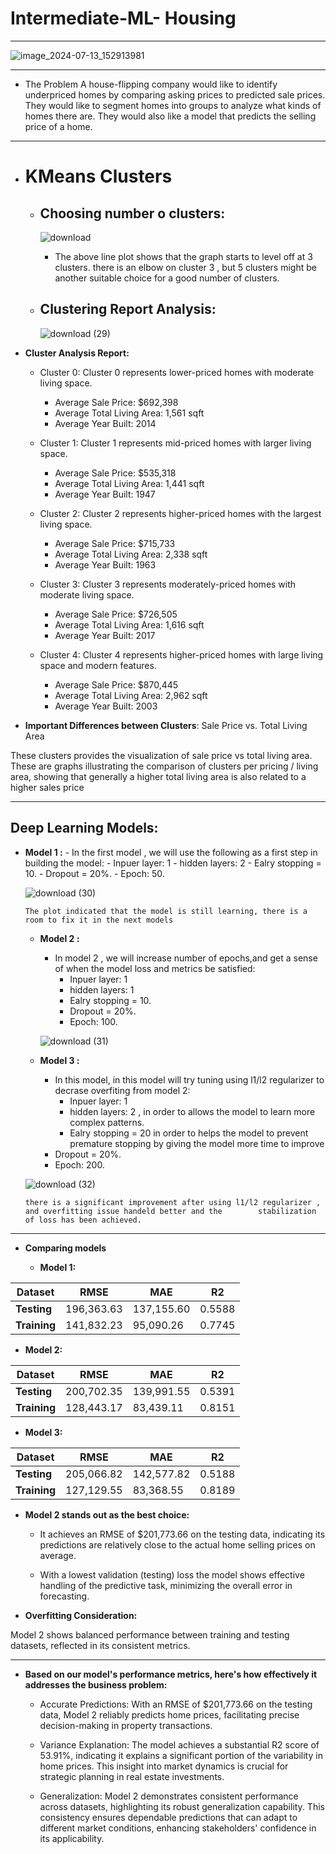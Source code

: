# **Intermediate-ML- Housing**

---------------------
![image_2024-07-13_152913981](https://github.com/user-attachments/assets/65164a8c-c2ca-4ba4-ae60-24dcffcb5922)

------------------------------------------
- The Problem A house-flipping company would like to identify underpriced homes by comparing asking prices to predicted sale prices. They would like to segment homes into groups to analyze what kinds of homes there are. They would also like a model that predicts the selling price of a home.

------------------------------------
-  # **KMeans Clusters**

    - ## **Choosing number o clusters**:
      ![download](https://github.com/user-attachments/assets/cb8d70e0-d157-4a18-885c-46b7787f680f)
      - The above line plot shows that the graph starts to level off at 3 clusters. there is an elbow on cluster 3 , but 5 clusters might be another suitable choice for a good number of clusters.
     
    - ## **Clustering Report Analysis**:
      ![download (29)](https://github.com/user-attachments/assets/6152d9b8-2826-48c3-98b6-e4161e12ef88)



      

- **Cluster Analysis Report:**
  - Cluster 0: Cluster 0 represents lower-priced homes with moderate living space.

    - Average Sale Price: $692,398
    - Average Total Living Area: 1,561 sqft
    - Average Year Built: 2014

  - Cluster 1: Cluster 1 represents mid-priced homes with larger living space.

    - Average Sale Price: $535,318
    - Average Total Living Area: 1,441 sqft
    - Average Year Built: 1947

  - Cluster 2: Cluster 2 represents higher-priced homes with the largest living space.

    - Average Sale Price: $715,733
    - Average Total Living Area: 2,338 sqft
    - Average Year Built: 1963

  - Cluster 3: Cluster 3 represents moderately-priced homes with moderate living space.

    - Average Sale Price: $726,505
    - Average Total Living Area: 1,616 sqft
    - Average Year Built: 2017

  - Cluster 4: Cluster 4 represents higher-priced homes with large living space and modern features.

    - Average Sale Price: $870,445
    - Average Total Living Area: 2,962 sqft
    - Average Year Built: 2003

- **Important Differences between Clusters**: Sale Price vs. Total Living Area

These clusters provides the visualization of sale price vs total living area. These are graphs illustrating the comparison of clusters
 per pricing / living area, showing that generally a higher total living area is also related to a higher sales price
          
----------------------------

## **Deep Learning Models:**

  - **Model 1 :**
        - In the first model , we will use the following as a first step in building the model:
            - Inpuer layer: 1
            - hidden layers: 2
            - Ealry stopping = 10.
            - Dropout = 20%.
            - Epoch: 50.

    ![download (30)](https://github.com/user-attachments/assets/948688a9-1d18-45c7-a892-b488962d08f1)


     `The plot indicated that the model is still learning,
          there is a room to fix it in the next models`


    - **Model 2 :**
       - In model 2 , we will increase number of epochs,and get a sense of when the model loss and metrics be satisfied:
            - Inpuer layer: 1
            - hidden layers: 1
            - Ealry stopping = 10.
            - Dropout = 20%.
            - Epoch: 100.
       
      ![download (31)](https://github.com/user-attachments/assets/0f674ccf-febf-4142-aac6-4f92bc462170)


    - **Model 3 :**
      -  In this model, in this model will try tuning using l1/l2 regularizer to decrase overfiting from model 2:
            - Inpuer layer: 1
            - hidden layers: 2 , in order to allows the model to learn more complex patterns.
            - Ealry stopping = 20 in order to helps the model to prevent premature stopping by giving the model more time to improve
        -  Dropout = 20%.
        - Epoch: 200.


    ![download (32)](https://github.com/user-attachments/assets/bc51eb97-98d9-4a65-a286-fa76ff503f7d)

     `there is a significant improvement after using l1/l2 regularizer , and overfitting issue handeld better and the        stabilization of loss has been achieved.`
  ----------------------------------------------------------------

- **Comparing models**

  - **Model 1:**

| Dataset       | RMSE        | MAE         | R2       |
|---------------|-------------|-------------|----------|
| **Testing**   | 196,363.63  | 137,155.60  | 0.5588   |
| **Training**  | 141,832.23  | 95,090.26   | 0.7745   |
    


  - **Model 2:**

| Dataset       | RMSE        | MAE         | R2       |
|---------------|-------------|-------------|----------|
| **Testing**   | 200,702.35  | 139,991.55  | 0.5391   |
| **Training**  | 128,443.17  | 83,439.11   | 0.8151   |

  - **Model 3:**

| Dataset       | RMSE        | MAE         | R2       |
|---------------|-------------|-------------|----------|
| **Testing**   | 205,066.82  | 142,577.82  | 0.5188   |
| **Training**  | 127,129.55  | 83,368.55   | 0.8189   |



- **Model 2 stands out as the best choice:**

  - It achieves an RMSE of $201,773.66 on the testing data, indicating its predictions are relatively close to the actual home selling prices on average.

  - With a lowest validation (testing) loss the model shows effective handling of the predictive task, minimizing the overall error in forecasting.


- **Overfitting Consideration:**

 Model 2 shows balanced performance between training and testing datasets, reflected in its consistent metrics.

-----------------------------------------------


- **Based on our model's performance metrics, here's how effectively it addresses the business problem:**
    - Accurate Predictions: With an RMSE of $201,773.66 on the testing data, Model 2 reliably predicts home prices, facilitating precise decision-making in property transactions.
      
    - Variance Explanation: The model achieves a substantial R2 score of 53.91%, indicating it explains a significant portion of the variability in home prices. This insight into market dynamics is crucial for strategic planning in real estate investments.

  - Generalization: Model 2 demonstrates consistent performance across datasets, highlighting its robust generalization capability. This consistency ensures dependable predictions that can adapt to different market conditions, enhancing stakeholders' confidence in its applicability.
